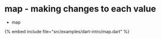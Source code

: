 # map - making changes to each value

* map

{% embed include file="src/examples/dart-intro/map.dart" %}



